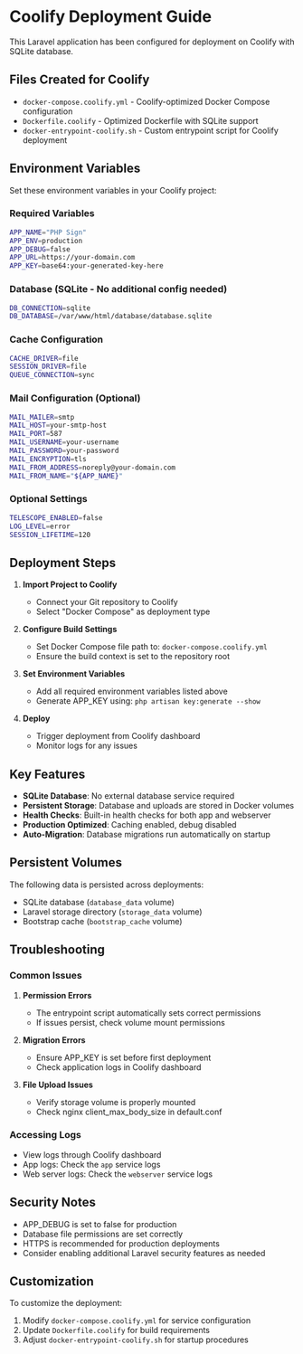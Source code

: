 # Coolify Deployment Guide

This Laravel application has been configured for deployment on Coolify with SQLite database.

## Files Created for Coolify

- `docker-compose.coolify.yml` - Coolify-optimized Docker Compose configuration
- `Dockerfile.coolify` - Optimized Dockerfile with SQLite support
- `docker-entrypoint-coolify.sh` - Custom entrypoint script for Coolify deployment

## Environment Variables

Set these environment variables in your Coolify project:

### Required Variables
```bash
APP_NAME="PHP Sign"
APP_ENV=production
APP_DEBUG=false
APP_URL=https://your-domain.com
APP_KEY=base64:your-generated-key-here
```

### Database (SQLite - No additional config needed)
```bash
DB_CONNECTION=sqlite
DB_DATABASE=/var/www/html/database/database.sqlite
```

### Cache Configuration
```bash
CACHE_DRIVER=file
SESSION_DRIVER=file
QUEUE_CONNECTION=sync
```

### Mail Configuration (Optional)
```bash
MAIL_MAILER=smtp
MAIL_HOST=your-smtp-host
MAIL_PORT=587
MAIL_USERNAME=your-username
MAIL_PASSWORD=your-password
MAIL_ENCRYPTION=tls
MAIL_FROM_ADDRESS=noreply@your-domain.com
MAIL_FROM_NAME="${APP_NAME}"
```

### Optional Settings
```bash
TELESCOPE_ENABLED=false
LOG_LEVEL=error
SESSION_LIFETIME=120
```

## Deployment Steps

1. **Import Project to Coolify**
   - Connect your Git repository to Coolify
   - Select "Docker Compose" as deployment type

2. **Configure Build Settings**
   - Set Docker Compose file path to: `docker-compose.coolify.yml`
   - Ensure the build context is set to the repository root

3. **Set Environment Variables**
   - Add all required environment variables listed above
   - Generate APP_KEY using: `php artisan key:generate --show`

4. **Deploy**
   - Trigger deployment from Coolify dashboard
   - Monitor logs for any issues

## Key Features

- **SQLite Database**: No external database service required
- **Persistent Storage**: Database and uploads are stored in Docker volumes
- **Health Checks**: Built-in health checks for both app and webserver
- **Production Optimized**: Caching enabled, debug disabled
- **Auto-Migration**: Database migrations run automatically on startup

## Persistent Volumes

The following data is persisted across deployments:
- SQLite database (`database_data` volume)
- Laravel storage directory (`storage_data` volume)
- Bootstrap cache (`bootstrap_cache` volume)

## Troubleshooting

### Common Issues

1. **Permission Errors**
   - The entrypoint script automatically sets correct permissions
   - If issues persist, check volume mount permissions

2. **Migration Errors**
   - Ensure APP_KEY is set before first deployment
   - Check application logs in Coolify dashboard

3. **File Upload Issues**
   - Verify storage volume is properly mounted
   - Check nginx client_max_body_size in default.conf

### Accessing Logs
- View logs through Coolify dashboard
- App logs: Check the `app` service logs
- Web server logs: Check the `webserver` service logs

## Security Notes

- APP_DEBUG is set to false for production
- Database file permissions are set correctly
- HTTPS is recommended for production deployments
- Consider enabling additional Laravel security features as needed

## Customization

To customize the deployment:
1. Modify `docker-compose.coolify.yml` for service configuration
2. Update `Dockerfile.coolify` for build requirements
3. Adjust `docker-entrypoint-coolify.sh` for startup procedures 
